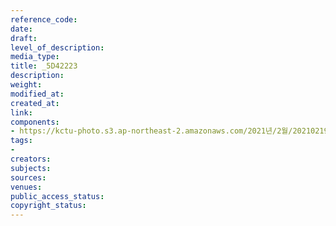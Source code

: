 ```yaml
---
reference_code: 
date: 
draft: 
level_of_description: 
media_type: 
title: _5D42223
description: 
weight: 
modified_at: 
created_at: 
link: 
components:
- https://kctu-photo.s3.ap-northeast-2.amazonaws.com/2021년/2월/20210219_백기완+선생+발인.영결식.하관/송승현/_5D42223.jpg
tags:
- 
creators: 
subjects: 
sources: 
venues: 
public_access_status: 
copyright_status: 
---
```

